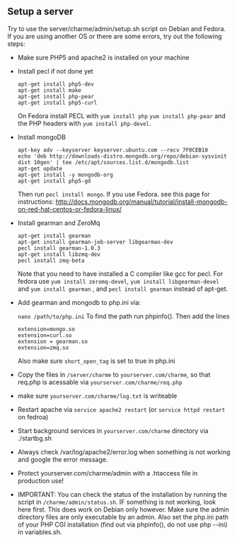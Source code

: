 ## Setup a server
  Try to use the server/charme/admin/setup.sh script on Debian and Fedora. If you are using another OS or there are some errors, try out the following steps:


  * Make sure PHP5 and apache2 is installed on your machine
  * Install pecl if not done yet
    ```
    apt-get install php5-dev
    apt-get install make
    apt-get install php-pear
    apt-get install php5-curl
    ```

    On Fedora install PECL with `yum install php` `yum install php-pear` and the PHP headers with `yum install php-devel`.

  * Install mongoDB
    ```
    apt-key adv --keyserver keyserver.ubuntu.com --recv 7F0CEB10
    echo 'deb http://downloads-distro.mongodb.org/repo/debian-sysvinit dist 10gen' | tee /etc/apt/sources.list.d/mongodb.list
    apt-get update
    apt-get install -y mongodb-org
    apt-get install php5-gd
    ```
    Then run `pecl install mongo`.
    If you use Fedora. see this page for instructions: http://docs.mongodb.org/manual/tutorial/install-mongodb-on-red-hat-centos-or-fedora-linux/


  * Install gearman and ZeroMq
    ```
    apt-get install gearman
    apt-get install gearman-job-server libgearman-dev
    pecl install gearman-1.0.3
    apt-get install libzmq-dev
    pecl install zmq-beta
    ```
    Note that you need to have installed a C compiler like gcc for pecl. For fedora use `yum install zeromq-devel`, `yum install libgearman-devel` and `yum install gearman` , and `pecl install gearman` instead of apt-get.

  * Add gearman and mongodb to php.ini via:

    `nano /path/to/php.ini` To find the path run phpinfo(). Then add the lines
    ```
    extension=mongo.so
    extension=curl.so
    extension = gearman.so
    extension=zmq.so
    ```
    Also make sure `short_open_tag` is set to true in php.ini

   * Copy the files in `/server/charme` to `yourserver.com/charme`, so that req.php is acessable via `yourserver.com/charme/req.php`
   * make sure `yourserver.com/charme/log.txt` is writeable
   * Restart apache via `service apache2 restart` (or `service httpd restart` on fedroa)
   * Start background services  in `yourserver.com/charme` directory via ./startbg.sh
   * Always check /var/log/apache2/error.log when something is not working and google the error message.
   * Protect yourserver.com/charme/admin with a .htaccess file in production use!
   * IMPORTANT: You can check the status of the installation by running the script in `/charme/admin/status.sh`. IF something is not working, look here first. This does work on Debian only however. Make sure the admin directory files are only executable by an admin. Also set the php.ini path of your PHP CGI installation (find out via phpinfo(), do not use php --ini) in variables.sh.
